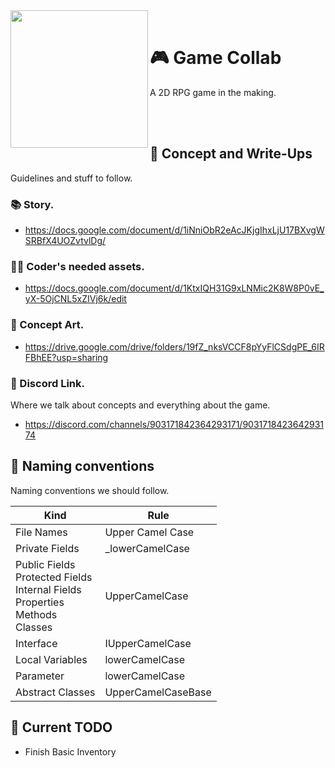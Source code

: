 <div>
  <img width="220"  align="left" src="https://i.ibb.co/sv97PD3/output-onlinegiftools.gif">
  <br>
  <h1>🎮 Game Collab</h1>
  <p>A 2D RPG game in the making.</p>
</div>

<br>
<br>

## 🚩 Concept and Write-Ups
Guidelines and stuff to follow.

### 📚 Story.
- https://docs.google.com/document/d/1iNniObR2eAcJKjgIhxLjU17BXvgWSRBfX4UOZvtvlDg/
### 👨‍💻 Coder's needed assets.
- https://docs.google.com/document/d/1KtxIQH31G9xLNMic2K8W8P0vE_yX-5OjCNL5xZIVj6k/edit
### 🎨 Concept Art.
- https://drive.google.com/drive/folders/19fZ_nksVCCF8pYyFlCSdgPE_6IRFBhEE?usp=sharing
### 💬 Discord Link.
Where we talk about concepts and everything about the game.
- https://discord.com/channels/903171842364293171/903171842364293174

## 📙 Naming conventions
Naming conventions we should follow.

<table class="tg" align="center">
<thead>
  <tr>
    <th class="tg-0pky">Kind</th>
    <th class="tg-0pky">Rule</th>
  </tr>
</thead>
<tbody>
  <tr>
    <td class="tg-0pky">File Names</td>
    <td class="tg-0pky">Upper Camel Case</td>
  </tr>
  <tr>
    <td class="tg-0pky">Private Fields</td>
    <td class="tg-0pky">_lowerCamelCase</td>
  </tr>
  <tr>
    <td class="tg-0pky">Public Fields<br>Protected Fields<br>Internal Fields<br>Properties<br>Methods<br>Classes</td>
    <td class="tg-0pky">UpperCamelCase</td>
  </tr>
  <tr>
    <td class="tg-0lax">Interface</td>
    <td class="tg-0lax">IUpperCamelCase</td>
  </tr>
  <tr>
    <td class="tg-0pky">Local Variables</td>
    <td class="tg-0pky">lowerCamelCase</td>
  </tr>
  <tr>
    <td class="tg-0pky">Parameter</td>
    <td class="tg-0pky">lowerCamelCase</td>
  </tr>
  <tr>
    <td class="tg-0lax">Abstract Classes</td>
    <td class="tg-0lax">UpperCamelCaseBase</td>
  </tr>
</tbody>
</table>

## 📅 Current TODO
- Finish Basic Inventory
